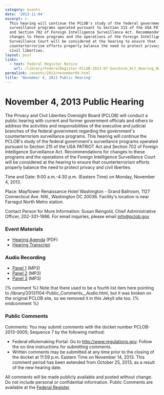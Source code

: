 ```yaml
---
category: events
date: '2013-11-04'
excerpt: >-
  This hearing will continue the PCLOB's study of the federal government's
  surveillance programs operated pursuant to Section 215 of the USA PATRIOT Act
  and Section 702 of Foreign Intelligence Surveillance Act. Recommendations for
  changes to these programs and the operations of the Foreign Intelligence
  Surveillance Court will be considered at the hearing to ensure that
  counterterrorism efforts properly balance the need to protect privacy and
  civil liberties.
layout: post
links:
  - text: Federal Register Notice
    url: /library/FederalRegister-PCLOB-2013-07-Sunshine_Act_Hearing_November.pdf
permalink: /events/2013/november04.html
title: 'November 4, 2013 Public Hearing'
---
```

# November 4, 2013 Public Hearing

The Privacy and Civil Liberties Oversight Board (PCLOB) will conduct a public hearing with current and former government officials and others to address the activities and responsibilities of the executive and judicial branches of the federal government regarding the government's counterterrorism surveillance programs. This hearing will continue the PCLOB's study of the federal government's surveillance programs operated pursuant to Section 215 of the USA PATRIOT Act and Section 702 of Foreign Intelligence Surveillance Act. Recommendations for changes to these programs and the operations of the Foreign Intelligence Surveillance Court will be considered at the hearing to ensure that counterterrorism efforts properly balance the need to protect privacy and civil liberties.

Time and Date: 9:00 a.m.-4:30 p.m. (Eastern Time) on Monday, November 4, 2013\.

Place: Mayflower Renaissance Hotel Washington - Grand Ballroom, 1127 Connecticut Ave. NW., Washington DC 20036\. Facility's location is near Farragut North Metro station.

Contact Person for More Information: Susan Reingold, Chief Administrative Officer, 202-331-1986\. For email inquiries, please email info@pclob.gov

<a id="#materials"></a>

### Event Materials

*   [Hearing Agenda]({{site.baseurl}}/library/20131104-Agenda.pdf) (PDF)
*   [Hearing Transcript]({{site.baseurl}}/library/20131104-Transcript.pdf)

<a id="#audio"></a>

### Audio Recording

*   [Panel 1]({{site.baseurl}}/library/20131104-Panel_1_Audio.mp3) (MP3)
*   [Panel 2]({{site.baseurl}}/library/20131104-Panel_2_Audio.mp3) (MP3)
*   [Panel 3]({{site.baseurl}}/library/20131104-Panel_3_Audio.mp3) (MP3)

{% comment %}
Note that there used to be a fourth list item here pointing to /library/20131104-Public_Comments__Audio.html, but it was broken on the original PCLOB site, so we removed it in this Jekyll site too.
{% endcomment %}

<a id="#publiccomments"></a>

### Public Comments

Comments: You may submit comments with the docket number PCLOB-2013-0005; Sequence 7 by the following method:

*   Federal eRulemaking Portal: Go to http://www.regulations.gov. Follow the on-line instructions for submitting comments.
*   Written comments may be submitted at any time prior to the closing of the docket at 11:59 p.m. Eastern Time on November 14, 2013\. This comment period has been extended from October 25, 2013, as a result of the new hearing date.

All comments will be made publicly available and posted without change. Do not include personal or confidential information. Public Comments are available at the [Federal Register](https://www.federalregister.gov/articles/2013/10/25/2013-25103/notice-of-hearing?utm_campaign=subscription+mailing+list&utm_medium=email&utm_source=federalregister.gov).
